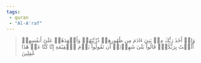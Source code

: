 ```yaml
---
tags: 
 - quran 
 - "Al-A'raf"
---
```


> وَإِذۡ أَخَذَ رَبُّكَ مِنۢ بَنِيٓ ءَادَمَ مِن ظُهُورِهِمۡ ذُرِّيَّتَهُمۡ وَأَشۡهَدَهُمۡ عَلَىٰٓ أَنفُسِهِمۡ أَلَسۡتُ بِرَبِّكُمۡۖ قَالُواْ بَلَىٰ شَهِدۡنَآۚ أَن تَقُولُواْ يَوۡمَ ٱلۡقِيَٰمَةِ إِنَّا كُنَّا عَنۡ هَٰذَا غَٰفِلِينَ
